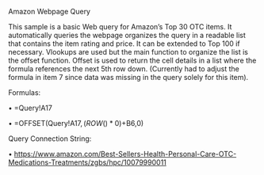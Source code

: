 Amazon Webpage Query

This sample is a basic Web query for Amazon’s Top 30 OTC items. It automatically queries the webpage organizes the query in a readable list that contains the item rating and price. It can be extended to Top 100 if necessary. Vlookups are used but the main function to organize the list is the offset function. Offset is used to return the cell details in a list where the formula references the next 5th row down. (Currently had to adjust the formula in item 7 since data was missing in the query solely for this item).

Formulas:

• =Query!A17

• =OFFSET(Query!A$17,(ROW()*0)+$B6,0)

Query Connection String:

• https://www.amazon.com/Best-Sellers-Health-Personal-Care-OTC-Medications-Treatments/zgbs/hpc/10079990011
